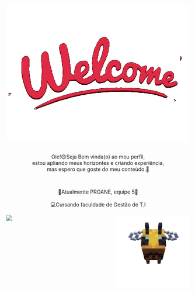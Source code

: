  <div align="center" height="300vh">
  <a height="200vh" href="giithub img/welcome-images-server.gif"><img src="giithub img/welcome-images-server.gif?font=Inter&weight=300&size=15&pause=1000&color=52796F&center=true&vCenter=true&random=false&width=100vh&lines=%F0%9D%9C%97%F0%9D%9C%9A+Welcome+to+my+profile!+%E2%8A%B9+%E0%A3%AA+%CB%96" alt="Typing SVG" /></a>
<img  alt="" src="./images/header_github.gif">
</div>


<div align="center">
<br> <p> Oie!😊Seja Bem vinda(o) ao meu perfil, <br>estou apliando meus horizontes e criando experiência,<br> mas espero que goste do meu conteúdo.🥰</p><br>
</div>

 
<div >
<p align= "center"> 💙Atualmente PROANE, equipe 5💙<br>
<br>💻Cursando faculdade de Gestão de T.I </p>
  <img align="right" height="200vh" src="giithub img/bee minecraft.gif"  />
</div>



<picture>
  <source
    srcset="https://github-readme-stats.vercel.app/api?username=Ni15Marcondess&show_icons=true&theme=tokyonight"
    media="(prefers-color-scheme: dark)"
  />
  <source
    srcset="https://github-readme-stats.vercel.app/api?username=anuraghazra&show_icons=true"
    media="(prefers-color-scheme: light), (prefers-color-scheme: no-preference)"
  />
  <img src="https://github-readme-stats.vercel.app/api?username=anuraghazra&show_icons=true" />
</picture>


